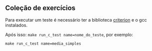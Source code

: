 ## Coleção de exercícios

Para executar um teste é necessário ter a biblioteca [criterion](https://github.com/Snaipe/Criterion) e o gcc instalados.

Após isso: `make run_c_test name=nome_do_teste`, por exemplo:

```
make run_c_test name=media_simples
```
